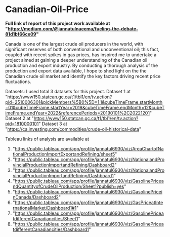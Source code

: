 # Canadian-Oil-Price

**Full link of report of this project work available at "https://medium.com/@jannatulnaeema/fueling-the-debate-81d1bf66ce09"**

Canada is one of the largest crude oil producers in the world, with significant reserves of both conventional and unconventional oil; this fact, coupled with recent spikes in gas prices, has inspired me to undertake a project aimed at gaining a deeper understanding of the Canadian oil production and export industry. By conducting a thorough analysis of the production and export data available, I hope to shed light on the the Canadian crude oil market and identify the key factors driving recent price fluctuations.

Datasets: I used total 3 datasets for this project.
Dataset 1 at "https://www150.statcan.gc.ca/t1/tbl1/en/tv.action?pid=2510006301&pickMembers%5B0%5D=1.1&cubeTimeFrame.startMonth=01&cubeTimeFrame.startYear=2019&cubeTimeFrame.endMonth=12&cubeTimeFrame.endYear=2022&referencePeriods=20190101%2C20221201"
Dataset 2 at "https://www150.statcan.gc.ca/t1/tbl1/en/tv.action?pid=1810000101"
Dataset 3 at "https://ca.investing.com/commodities/crude-oil-historical-data"

Tableau links of analysis are available at 
1. "https://public.tableau.com/app/profile/jannatul6930/viz/AreaChartofNationalProductionImportExportandRefining/sheet5"
2. "https://public.tableau.com/app/profile/jannatul6930/viz/NationalandProvincialProductionImportandRefining/Dashboard2"
3. "https://public.tableau.com/app/profile/jannatul6930/viz/NationalandProvincialProductionImportandRefining/Dashboard1"
4. "https://public.tableau.com/app/profile/jannatul6930/viz/GasolinePriceandQuantityofCrudeOilProduction/Sheet1?publish=yes"
5. "https://public.tableau.com/app/profile/jannatul6930/viz/GasolinePriceinCanada/Dashboard2"
6. "https://public.tableau.com/app/profile/jannatul6930/viz/GasPriceatInternationalMarket/Dashboard1#1"
7. "https://public.tableau.com/app/profile/jannatul6930/viz/GasolinePriceatdifferentCanadiancities/Sheet1"
8. "https://public.tableau.com/app/profile/jannatul6930/viz/GasolinePriceatdifferentCanadiancities/Dashboard1"
